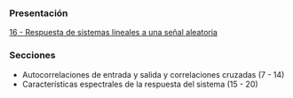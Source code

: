 ### Presentación

[16 - Respuesta de sistemas lineales a una señal aleatoria](https://www.overleaf.com/project/5cf5c407dccd151cdde70b94)

### Secciones
- Autocorrelaciones de entrada y salida y correlaciones cruzadas (7 - 14)
- Características espectrales de la respuesta del sistema (15 - 20)